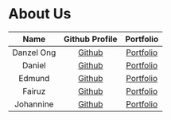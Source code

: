 # About Us

 Name | Github Profile | Portfolio 
:----:|:--------------:|:---------:
Danzel Ong | [Github](https://github.com/dojh111) | [Portfolio](/docs/team/dojh111.md)
Daniel | [Github](https://github.com/daniellimzj) | [Portfolio](/docs/team/daniellimzj.md)
Edmund | [Github](https://github.com/EdmundEXE) | [Portfolio](/docs/team/edmundexe.md)
Fairuz| [Github](https://github.com/skyaxe97) | [Portfolio](/docs/team/skyaxe97.md)
Johannine | [Github](https://github.com/johan9se) | [Portfolio](/docs/team/johan9se.md)


